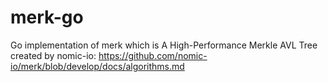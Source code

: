 # merk-go
Go implementation of merk which is A High-Performance Merkle AVL Tree created by nomic-io: https://github.com/nomic-io/merk/blob/develop/docs/algorithms.md
